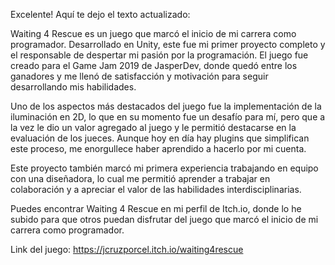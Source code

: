 Excelente! Aquí te dejo el texto actualizado:

Waiting 4 Rescue es un juego que marcó el inicio de mi carrera como programador. Desarrollado en Unity, este fue mi primer proyecto completo y el responsable de despertar mi pasión por la programación. El juego fue creado para el Game Jam 2019 de JasperDev, donde quedó entre los ganadores y me llenó de satisfacción y motivación para seguir desarrollando mis habilidades.

Uno de los aspectos más destacados del juego fue la implementación de la iluminación en 2D, lo que en su momento fue un desafío para mí, pero que a la vez le dio un valor agregado al juego y le permitió destacarse en la evaluación de los jueces. Aunque hoy en día hay plugins que simplifican este proceso, me enorgullece haber aprendido a hacerlo por mi cuenta.

Este proyecto también marcó mi primera experiencia trabajando en equipo con una diseñadora, lo cual me permitió aprender a trabajar en colaboración y a apreciar el valor de las habilidades interdisciplinarias.

Puedes encontrar Waiting 4 Rescue en mi perfil de Itch.io, donde lo he subido para que otros puedan disfrutar del juego que marcó el inicio de mi carrera como programador.

Link del juego: https://jcruzporcel.itch.io/waiting4rescue
